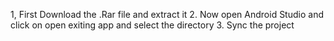 1, First Download the .Rar file and extract it
2. Now open Android Studio and click on open exiting app and select the directory
3. Sync the project 
